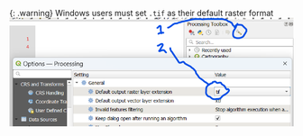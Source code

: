 
{: .warning}
Windows users must set `.tif` as their default raster format
![](assets/windows_tif.png)

